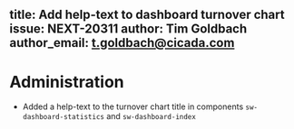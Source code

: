 title: Add help-text to dashboard turnover chart
issue: NEXT-20311
author: Tim Goldbach
author_email: t.goldbach@cicada.com
---
# Administration
* Added a help-text to the turnover chart title in components `sw-dashboard-statistics` and `sw-dashboard-index`
